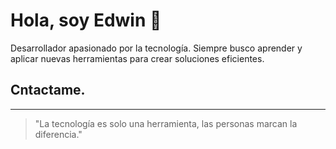 
# Hola, soy Edwin 👋

Desarrollador apasionado por la tecnología. Siempre busco aprender y aplicar nuevas herramientas para crear soluciones eficientes.

## Cntactame.
<!--
## 🛠 Tecnologías que utilizo

- **Lenguajes**: JavaScript, Python, TypeScript, Java, SQL.
- **Frameworks**: React, Node.js, Django, Flask.
- **Bases de datos**: MySQL, PostgreSQL, MongoDB.
- **DevOps**: Docker, Kubernetes, AWS.

## 📂 Proyectos destacados

### [Proyecto 1](enlace)
Descripción breve y tecnologías usadas.

### [Proyecto 2](enlace)
Descripción breve y tecnologías usadas.

### [Proyecto 3](enlace)
Descripción breve y tecnologías usadas.

## 📬 Contáctame

- **LinkedIn**: [tu-linkedin](enlace)
- **Correo**: [tu-email](mailto:tu-email)
-->
---
> "La tecnología es solo una herramienta, las personas marcan la diferencia."


